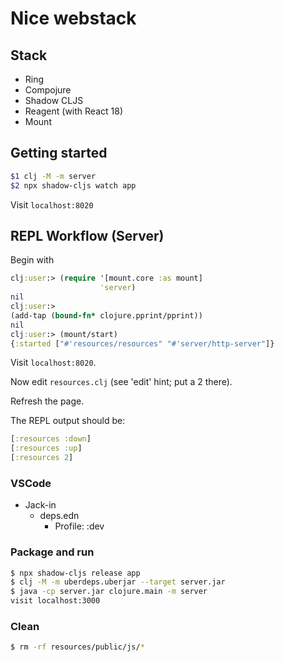 # Nice webstack

## Stack

- Ring
- Compojure
- Shadow CLJS
- Reagent (with React 18)
- Mount

## Getting started

```bash
$1 clj -M -m server
$2 npx shadow-cljs watch app
```

Visit `localhost:8020`

## REPL Workflow (Server)

Begin with

```clojure
clj:user:> (require '[mount.core :as mount]
                    'server)
nil
clj:user:>
(add-tap (bound-fn* clojure.pprint/pprint))
nil
clj:user:> (mount/start)
{:started ["#'resources/resources" "#'server/http-server"]}
```

Visit `localhost:8020`.

Now edit `resources.clj` (see 'edit' hint; put a 2 there).

Refresh the page.

The REPL output should be:

```clojure
[:resources :down]
[:resources :up]
[:resources 2]
```

### VSCode

- Jack-in
    - deps.edn
        - Profile: :dev

### Package and run

```bash
$ npx shadow-cljs release app
$ clj -M -m uberdeps.uberjar --target server.jar
$ java -cp server.jar clojure.main -m server
visit localhost:3000
```

### Clean

```bash
$ rm -rf resources/public/js/*
```
